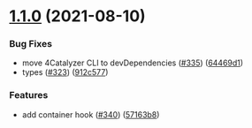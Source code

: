 # [1.1.0](https://github.com/4Catalyzer/found-scroll/compare/v1.0.0...v1.1.0) (2021-08-10)


### Bug Fixes

* move 4Catalyzer CLI to devDependencies ([#335](https://github.com/4Catalyzer/found-scroll/issues/335)) ([64469d1](https://github.com/4Catalyzer/found-scroll/commit/64469d13076d3834ec384c09b5bfed1d72b09c77))
* types ([#323](https://github.com/4Catalyzer/found-scroll/issues/323)) ([912c577](https://github.com/4Catalyzer/found-scroll/commit/912c57711a1051933ec660716951573c789a0cc5))


### Features

* add container hook ([#340](https://github.com/4Catalyzer/found-scroll/issues/340)) ([57163b8](https://github.com/4Catalyzer/found-scroll/commit/57163b80619bd5f8993d483f47ba9f2e1117b3ab))





